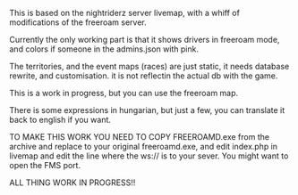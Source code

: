 This is based on the nightriderz server livemap, with a whiff of modifications of the freeroam server.

Currently the only working part is that it shows drivers in freeroam mode, and
colors if someone in the admins.json with pink.

The territories, and the event maps (races) are just static, it needs database rewrite, 
and customisation. it is not reflectin the actual db with the game.

This is a work in progress, but you can use the freeroam map. 

There is some expressions in hungarian, but just a few, you can translate it back to english if you want.

TO MAKE THIS WORK YOU NEED TO COPY FREEROAMD.exe from the archive and replace to your original freeroamd.exe,
and edit index.php in livemap and edit the line where the ws:// is to your sever. You might want to open the FMS port.

ALL THING WORK IN PROGRESS!!
